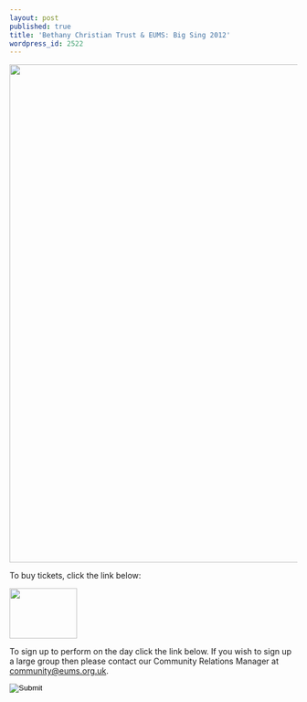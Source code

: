 ```yaml
---
layout: post
published: true
title: 'Bethany Christian Trust & EUMS: Big Sing 2012'
wordpress_id: 2522
---
```


<a title="buy tickets online" href="http://www.ticketsource.co.uk/event/27964"> <img src="http://eums.eusa.ed.ac.uk/wp-content/uploads/images/w620/posters/20121103_bethanybigsing.jpg" alt="" width="620" height="872" /></a>

To buy tickets, click the link below:

<a title="buy tickets online" href="http://www.ticketsource.co.uk/event/27964"> <img src="http://www.ticketsource.co.uk/images/buyTickets/buyTickets-medium.png" alt="" width="118" height="88" border="0" /></a>

To sign up to perform on the day click the link below. If you wish to sign up a large group then please contact our Community Relations Manager at <a title="Email us" href="mailto:community@eums.org.uk" target="_blank">community@eums.org.uk</a>.

<a title="Sign up here..." href="http://www.ticketsource.co.uk/event/27961" target="_blank"><input id="em_foot" onmouseover="src='http://eums.eusa.ed.ac.uk/wp-content/uploads/build/buttons/bigsing_on.png';" onmouseout="src='http://eums.eusa.ed.ac.uk/wp-content/uploads/build/buttons/bigsing_off.png';" type="image" name="em_foot" src="http://eums.eusa.ed.ac.uk/wp-content/uploads/build/buttons/bigsing_off.png" /></a>
